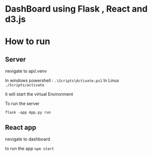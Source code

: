 # DashBoard using Flask , React and d3.js

# How to run

## Server

nevigate to api/.venv

In windows powershell :
``` .\Scripts\Activate.ps1 ``` 
In Linux
```./Scripts/activate ```

it will start the virtual Environment

To run the server

``` flask -app App.py run ```


## React app

nevigate to dashboard

to run the app
``` npm start ```
